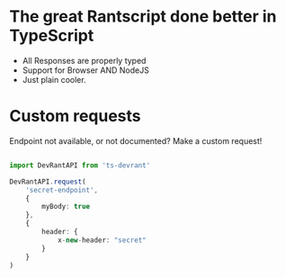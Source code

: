 # The great Rantscript done better in TypeScript

-   All Responses are properly typed
-   Support for Browser AND NodeJS
-   Just plain cooler.

# Custom requests

Endpoint not available, or not documented? Make a custom request!

```typescript

import DevRantAPI from 'ts-devrant'

DevRantAPI.request(
    'secret-endpoint',
    {
        myBody: true
    },
    {
        header: {
            x-new-header: "secret"
        }
    }
)

```
